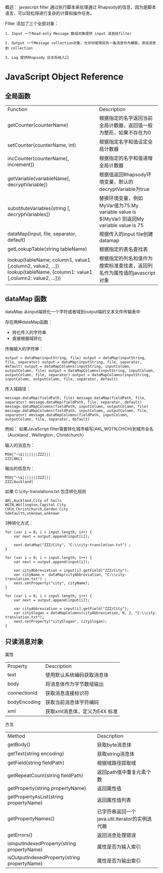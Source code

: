 

概述： javascript filter 通过执行脚本来处理通过 Rhapsody的信息，因为是脚本语言，可以轻松得进行复杂的计算和操作任务。

Filter 添加了三个全部对象：
  

	1. Input 一个Read-only Message 数组对象提供 input 消息给filter

	2. Output 一个Message collection对象，允许你使用另外一条消息作为模板，添加消息到 collection

	3. Log 提供Rhapsody 日志系统入口



# JavaScript Object Reference #

## 全局函数 ##

<table>
	<tr>
		<td>
			Function
		</td>
		<td>
			Description
		</td>
	</tr>
	<tr>
		<td>
			getCounter(counterName)
		</td>
		<td>
			根据指定的名字返回当前全局计数器，返回值一般为整形，如果不存在为0
		</td>
	</tr>
	<tr>
		<td>
			setCounter(counterName, int)
		</td>
		<td>
			根据指定名字和值设定全局计数器
		</td>
	</tr>
	<tr>
		<td>
			incCounter(counterName[, increment])
		</td>
		<td>
			根据指定的名字和值递增全局计数器
		</td>
	</tr>
	<tr>
		<td>
			getVariable(variableName[, decryptVariable])
		</td>
		<td>
			根据值返回Rhapsody环境变量，默认的decryptVariable为true
		</td>
	</tr>
	<tr>
		<td>
			substituteVariables(string [, decryptVariables])
		</td>
		<td>
			替换环境变量，例如MyVar值为75.My variable value is $(MyVar) 则返回My variable value is 75
		</td>
	</tr>
	<tr>
		<td>
			dataMap(input, file, separator, default)
		</td>
		<td>
			根据传入的input file创建datamap
		</td>
	</tr>
	<tr>
		<td>
			getLookupTable(string tableName)
		</td>
		<td>
			根据指定的表名查找表
		</td>
	</tr>
	<tr>
		<td>
			lookup(tableName, column1, value1 [,column2, value2, ...]) lookup(tableName, {column1: value1 [,column2: value2, ...]})
		</td>
		<td>
			根据指定的列名和值作为搜索标准查找表，返回列名作为属性值的javascript对象
		</td>
	</tr>
</table>

## dataMap 函数 ##

dataMap 从input端转化一个字符或者域到output端的文本文件传输表中

存在两种dataMap函数：
 

- 转化传入的字符串
- 直接根据域转化

传输输入的字符串：

``
output = dataMap(inputString, file)
output = dataMap(inputString, file, separator)
output = dataMap(inputString, file, separator, default)
output = dataMapColumns(inputString, inputColumn, outputColumn, file)
output = dataMapColumns(inputString, inputColumn, outputColumn, file, separator)
output = dataMapColumns(inputString, inputColumn, outputColumn, file, separator, default)
``

传入域路径：

``
message.dataMap(fieldPath, file)
message.dataMap(fieldPath, file, separator)
message.dataMap(fieldPath, file, separator, default)
message.dataMapColumns(fieldPath, inputColumn, outputColumn, file)
message.dataMapColumns(fieldPath, inputColumn, outputColumn, file, separator)
message.dataMapColumns(fieldPath, inputColumn, outputColumn, file, separator, default)
``

例如： 如果JavaScript filter需要转化城市缩写(AKL,WGTN,CHCH)到城市全名（Auckland , Wellington , Christchurch）

输入的消息为：
```
MSH|^~\&|||||||ZZZ|||
ZZZ|AKL| 
```

输出的信息为：

```
MSH|^~\&|||||||ZZZ|||
ZZZ|Auckland|
```

如果 C:\city-translations.txt 包含转化规则

```
AKL,Auckland,City of Sails
WGTN,Wellington,Capital City
CHCH,Christchurch,Garden City
%default%,unknown,unknown
```
3种转化方式：

```
for (var i = 0; i < input.length; i++) {
    var next = output.append(input[i]);

    next.dataMap("ZZZ/City", "C:\\city-translation.txt") ;
}
```

```
for (var i = 0; i < input.length; i++) {
    var next = output.append(input[i]);

    var cityAbbreviation = input[i].getField("ZZZ/City");
    var cityName =  dataMap(cityAbbreviation, "C:\\city-translation.txt") ;
    next.setProperty("city", cityName);
}
```

```
for (var i = 0; i < input.length; i++) {
    var next = output.append(input[i]);

    var cityAbbreviation = input[i].getField("ZZZ/City");
    var citySlogan = dataMapColumns(cityAbbreviation, 0, 2, "C:\\city-translation.txt");
    next.setProperty("citySlogan", citySlogan);
}
```


## 只读消息对象 ##

属性

<table>
	<tr>
		<td>
			Property
		</td>
		<td>
			Description
		</td>
	</tr>
	<tr>
		<td>
			text
		</td>
		<td>
			使用默认系统编码获取消息体
		</td>
	</tr>
	<tr>
		<td>
			body
		</td>
		<td>
			将消息体作为字节数组输出
		</td>
	</tr>
	<tr>
		<td>
			connectionId
		</td>
		<td>
			获取消息连接标识符
		</td>
	</tr>
	<tr>
		<td>
			bodyEncoding
		</td>
		<td>
			获取当前消息体字符编码
		</td>
	</tr>
	<tr>
		<td>
			xml
		</td>
		<td>
			获取xml消息体，定义为E4X 标准
		</td>
	</tr>
</table>

方法

<table>
	<tr>
		<td>
			Method
		</td>
		<td>
			Description
		</td>
	</tr>
	<tr>
		<td>
			getBody()
		</td>
		<td>
			获取byte消息体
		</td>
	</tr>
	<tr>
		<td>
			getText(string encoding)
		</td>
		<td>
			获取string消息体
		</td>
	</tr>
	<tr>
		<td>
			getField(string fieldPath)
		</td>
		<td>
			根据域路径提取域
		</td>
	</tr>
	<tr>
		<td>
			getRepeatCount(string fieldPath)
		</td>
		<td>
			返回path值中重复元素个数
		</td>
	</tr>
	<tr>
		<td>
			getProperty(string propertyName)
		</td>
		<td>
			返回属性值
		</td>
	</tr>
	<tr>
		<td>
			getPropertyAsList(string propertyName)
		</td>
		<td>
			返回属性值列表
		</td>
	</tr>
	<tr>
		<td>
			getPropertyNames()
		</td>
		<td>
			已字符串返回一个java.util.Iterator的实例迭代器
		</td>
	</tr>
	<tr>
		<td>
			getErrors()
		</td>
		<td>
			返回消息处理错误
		</td>
	</tr>
	<tr>
		<td>
			isInputIndexedProperty(string propertyName)
		</td>
		<td>
			属性是否为输入索引
		</td>
	</tr>
	<tr>
		<td>
			isOutputIndexedProperty(string propertyName)
		</td>
		<td>
			属性是否为输出索引
		</td>
	</tr>
</table>



